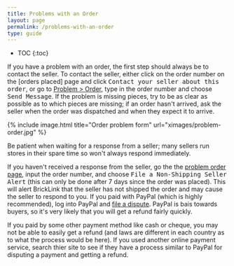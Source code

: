 ```yaml
---
title: Problems with an Order
layout: page
permalink: /problems-with-an-order
type: guide
---
```


* TOC
{:toc}

If you have a problem with an order, the first step should always be to contact the seller. To contact the seller, either click on the order number on the [orders placed] page and click <kbd>Contact your seller about this order</kbd>, or go to [Problem > Order](http://www.bricklink.com/retractOrder.asp), type in the order number and choose <kbd>Send Message</kbd>. If the problem is missing pieces, try to be as clear as possible as to which pieces are missing; if an order hasn't arrived, ask the seller when the order was dispatched and when they expect it to arrive.

{% include image.html
    title="Order problem form"
    url="ximages/problem-order.jpg"
%}

<div class="alert alert-warning"> 
Be patient when waiting for a response from a seller; many sellers run stores in their spare time so won't always respond immediately.
</div>

If you haven't received a response from the seller, go the the [problem order page](http://www.bricklink.com/retractOrder.asp), input the order number, and choose <kbd>File a Non-Shipping Seller Alert</kbd> (this can only be done after 7 days since the order was placed). This will alert BrickLink that the seller has not shipped the order and may cause the seller to respond to you. If you paid with PayPal (which is highly recommended), log into PayPal and [file a dispute](https://www.paypal.com/webapps/mpp/brc/disputes-claims-chargebacks-and-bank-reversals). PayPal is bais towards buyers, so it's very likely that you will get a refund fairly quickly.

If you paid by some other payment method like cash or cheque, you may not be able to easily get a refund (and laws are different in each country as to what the process would be here). If you used another online payment service, search thier site to see if they have a process similar to PayPal for disputing a payment and getting a refund.